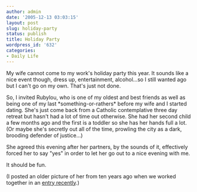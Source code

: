 ```yaml
---
author: admin
date: '2005-12-13 03:03:15'
layout: post
slug: holiday-party
status: publish
title: Holiday Party
wordpress_id: '632'
categories:
- Daily Life
---
```

<p>My wife cannot come to my work's holiday party this year. It sounds like a nice event though, dress up, entertainment, alcohol...so I still wanted ago but I can't go on my own. That's just not done.</p>
<p>So, I invited Rubylou, who is one of my oldest and best friends as well as being one of my last *something-or-rathers* before my wife and I started dating. She's just come back from a Catholic contemplative three day retreat but hasn't had a lot of time out otherwise. She had her second child a few months ago and the first is a toddler so she has her hands full a lot.  (Or maybe she's secretly out all of the time, prowling the city as a dark, brooding defender of justice...)</p>
<p>She agreed this evening after her partners, by the sounds of it, effectively forced her to say "yes" in order to let her go out to a nice evening with me.</p>
<p>It should be fun.</p>
<p>(I posted an older picture of her from ten years ago when we worked together in an <a href="http://www.arcanology.com/?p=608">entry recently</a>.)
</p>
